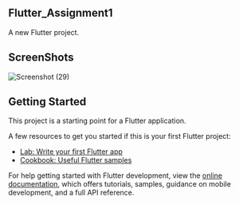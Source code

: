 ## Flutter_Assignment1

A new Flutter project.

## ScreenShots

![Screenshot (29)](https://github.com/trsrathnayaka/Flutter_Assignment1/assets/97075043/3017275d-4c2c-48c2-a221-a38f721e65cc)

## Getting Started

This project is a starting point for a Flutter application.

A few resources to get you started if this is your first Flutter project:

- [Lab: Write your first Flutter app](https://docs.flutter.dev/get-started/codelab)
- [Cookbook: Useful Flutter samples](https://docs.flutter.dev/cookbook)

For help getting started with Flutter development, view the
[online documentation](https://docs.flutter.dev/), which offers tutorials,
samples, guidance on mobile development, and a full API reference.

 
